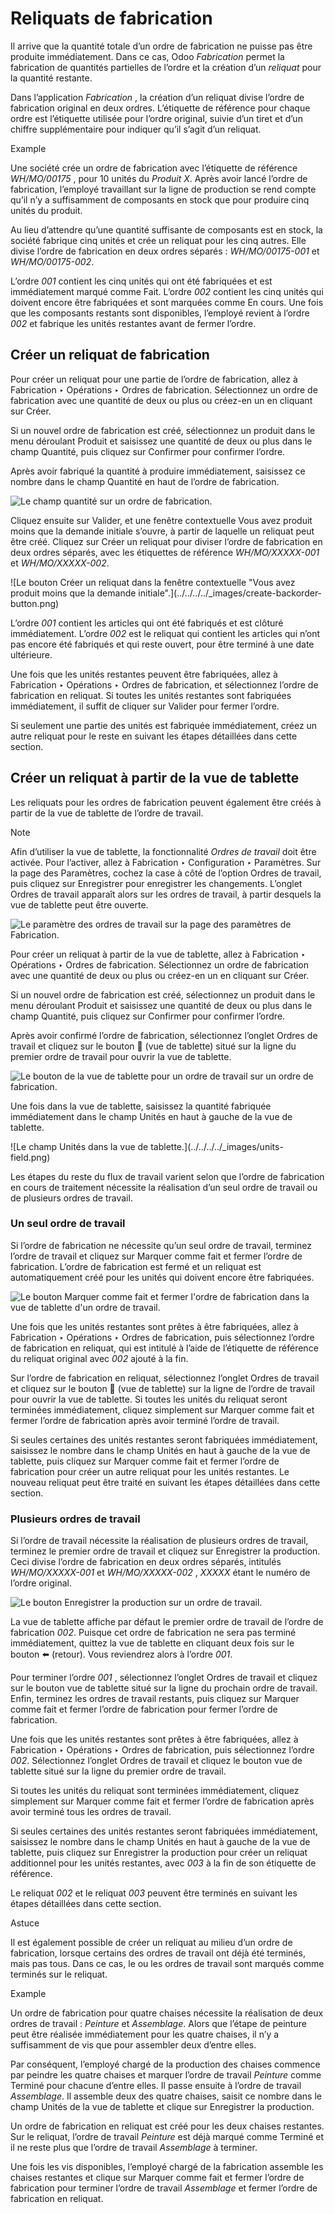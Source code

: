 # Reliquats de fabrication

Il arrive que la quantité totale d’un ordre de fabrication ne puisse pas être
produite immédiatement. Dans ce cas, Odoo _Fabrication_ permet la fabrication
de quantités partielles de l’ordre et la création d’un _reliquat_ pour la
quantité restante.

Dans l’application _Fabrication_ , la création d’un reliquat divise l’ordre de
fabrication original en deux ordres. L’étiquette de référence pour chaque
ordre est l’étiquette utilisée pour l’ordre original, suivie d’un tiret et
d’un chiffre supplémentaire pour indiquer qu’il s’agit d’un reliquat.

Example

Une société crée un ordre de fabrication avec l’étiquette de référence
_WH/MO/00175_ , pour 10 unités du _Produit X_. Après avoir lancé l’ordre de
fabrication, l’employé travaillant sur la ligne de production se rend compte
qu’il n’y a suffisamment de composants en stock que pour produire cinq unités
du produit.

Au lieu d’attendre qu’une quantité suffisante de composants est en stock, la
société fabrique cinq unités et crée un reliquat pour les cinq autres. Elle
divise l’ordre de fabrication en deux ordres séparés : _WH/MO/00175-001_ et
_WH/MO/00175-002_.

L’ordre _001_ contient les cinq unités qui ont été fabriquées et est
immédiatement marqué comme Fait. L’ordre _002_ contient les cinq unités qui
doivent encore être fabriquées et sont marquées comme En cours. Une fois que
les composants restants sont disponibles, l’employé revient à l’ordre _002_ et
fabrique les unités restantes avant de fermer l’ordre.

## Créer un reliquat de fabrication

Pour créer un reliquat pour une partie de l’ordre de fabrication, allez à
Fabrication ‣ Opérations ‣ Ordres de fabrication. Sélectionnez un ordre de
fabrication avec une quantité de deux ou plus ou créez-en un en cliquant sur
Créer.

Si un nouvel ordre de fabrication est créé, sélectionnez un produit dans le
menu déroulant Produit et saisissez une quantité de deux ou plus dans le champ
Quantité, puis cliquez sur Confirmer pour confirmer l’ordre.

Après avoir fabriqué la quantité à produire immédiatement, saisissez ce nombre
dans le champ Quantité en haut de l’ordre de fabrication.

![Le champ quantité sur un ordre de
fabrication.](../../../../_images/quantity-field.png)

Cliquez ensuite sur Valider, et une fenêtre contextuelle Vous avez produit
moins que la demande initiale s’ouvre, à partir de laquelle un reliquat peut
être créé. Cliquez sur Créer un reliquat pour diviser l’ordre de fabrication
en deux ordres séparés, avec les étiquettes de référence _WH/MO/XXXXX-001_ et
_WH/MO/XXXXX-002_.

![Le bouton Créer un reliquat dans la fenêtre contextuelle "Vous avez produit
moins que la demande initiale".](../../../../_images/create-backorder-
button.png)

L’ordre _001_ contient les articles qui ont été fabriqués et est clôturé
immédiatement. L’ordre _002_ est le reliquat qui contient les articles qui
n’ont pas encore été fabriqués et qui reste ouvert, pour être terminé à une
date ultérieure.

Une fois que les unités restantes peuvent être fabriquées, allez à Fabrication
‣ Opérations ‣ Ordres de fabrication, et sélectionnez l’ordre de fabrication
en reliquat. Si toutes les unités restantes sont fabriquées immédiatement, il
suffit de cliquer sur Valider pour fermer l’ordre.

Si seulement une partie des unités est fabriquée immédiatement, créez un autre
reliquat pour le reste en suivant les étapes détaillées dans cette section.

## Créer un reliquat à partir de la vue de tablette

Les reliquats pour les ordres de fabrication peuvent également être créés à
partir de la vue de tablette de l’ordre de travail.

Note

Afin d’utiliser la vue de tablette, la fonctionnalité _Ordres de travail_ doit
être activée. Pour l’activer, allez à Fabrication ‣ Configuration ‣
Paramètres. Sur la page des Paramètres, cochez la case à côté de l’option
Ordres de travail, puis cliquez sur Enregistrer pour enregistrer les
changements. L’onglet Ordres de travail apparaît alors sur les ordres de
travail, à partir desquels la vue de tablette peut être ouverte.

![Le paramètre des ordres de travail sur la page des paramètres de
Fabrication.](../../../../_images/work-orders-setting.png)

Pour créer un reliquat à partir de la vue de tablette, allez à Fabrication ‣
Opérations ‣ Ordres de fabrication. Sélectionnez un ordre de fabrication avec
une quantité de deux ou plus ou créez-en un en cliquant sur Créer.

Si un nouvel ordre de fabrication est créé, sélectionnez un produit dans le
menu déroulant Produit et saisissez une quantité de deux ou plus dans le champ
Quantité, puis cliquez sur Confirmer pour confirmer l’ordre.

Après avoir confirmé l’ordre de fabrication, sélectionnez l’onglet Ordres de
travail et cliquez sur le bouton 📱 (vue de tablette) situé sur la ligne du
premier ordre de travail pour ouvrir la vue de tablette.

![Le bouton de la vue de tablette pour un ordre de travail sur un ordre de
fabrication.](../../../../_images/tablet-view-button.png)

Une fois dans la vue de tablette, saisissez la quantité fabriquée
immédiatement dans le champ Unités en haut à gauche de la vue de tablette.

![Le champ Unités dans la vue de tablette.](../../../../_images/units-
field.png)

Les étapes du reste du flux de travail varient selon que l’ordre de
fabrication en cours de traitement nécessite la réalisation d’un seul ordre de
travail ou de plusieurs ordres de travail.

### Un seul ordre de travail

Si l’ordre de fabrication ne nécessite qu’un seul ordre de travail, terminez
l’ordre de travail et cliquez sur Marquer comme fait et fermer l’ordre de
fabrication. L’ordre de fabrication est fermé et un reliquat est
automatiquement créé pour les unités qui doivent encore être fabriquées.

![Le bouton Marquer comme fait et fermer l'ordre de fabrication dans la vue de
tablette d'un ordre de travail.](../../../../_images/madacmo-button.png)

Une fois que les unités restantes sont prêtes à être fabriquées, allez à
Fabrication ‣ Opérations ‣ Ordres de fabrication, puis sélectionnez l’ordre de
fabrication en reliquat, qui est intitulé à l’aide de l’étiquette de référence
du reliquat original avec _002_ ajouté à la fin.

Sur l’ordre de fabrication en reliquat, sélectionnez l’onglet Ordres de
travail et cliquez sur le bouton 📱 (vue de tablette) sur la ligne de l’ordre
de travail pour ouvrir la vue de tablette. Si toutes les unités du reliquat
seront terminées immédiatement, cliquez simplement sur Marquer comme fait et
fermer l’ordre de fabrication après avoir terminé l’ordre de travail.

Si seules certaines des unités restantes seront fabriquées immédiatement,
saisissez le nombre dans le champ Unités en haut à gauche de la vue de
tablette, puis cliquez sur Marquer comme fait et fermer l’ordre de fabrication
pour créer un autre reliquat pour les unités restantes. Le nouveau reliquat
peut être traité en suivant les étapes détaillées dans cette section.

### Plusieurs ordres de travail

Si l’ordre de travail nécessite la réalisation de plusieurs ordres de travail,
terminez le premier ordre de travail et cliquez sur Enregistrer la production.
Ceci divise l’ordre de fabrication en deux ordres séparés, intitulés
_WH/MO/XXXXX-001_ et _WH/MO/XXXXX-002_ , _XXXXX_ étant le numéro de l’ordre
original.

![Le bouton Enregistrer la production sur un ordre de
travail.](../../../../_images/record-production-button.png)

La vue de tablette affiche par défaut le premier ordre de travail de l’ordre
de fabrication _002_. Puisque cet ordre de fabrication ne sera pas terminé
immédiatement, quittez la vue de tablette en cliquant deux fois sur le bouton
⬅️ (retour). Vous reviendrez alors à l’ordre _001_.

Pour terminer l’ordre _001_ , sélectionnez l’onglet Ordres de travail et
cliquez sur le bouton vue de tablette situé sur la ligne du prochain ordre de
travail. Enfin, terminez les ordres de travail restants, puis cliquez sur
Marquer comme fait et fermer l’ordre de fabrication pour fermer l’ordre de
fabrication.

Une fois que les unités restantes sont prêtes à être fabriquées, allez à
Fabrication ‣ Opérations ‣ Ordres de fabrication, puis sélectionnez l’ordre
_002_. Sélectionnez l’onglet Ordres de travail et cliquez le bouton vue de
tablette situé sur la ligne du premier ordre de travail.

Si toutes les unités du reliquat sont terminées immédiatement, cliquez
simplement sur Marquer comme fait et fermer l’ordre de fabrication après avoir
terminé tous les ordres de travail.

Si seules certaines des unités restantes seront fabriquées immédiatement,
saisissez le nombre dans le champ Unités en haut à gauche de la vue de
tablette, puis cliquez sur Enregistrer la production pour créer un reliquat
additionnel pour les unités restantes, avec _003_ à la fin de son étiquette de
référence.

Le reliquat _002_ et le reliquat _003_ peuvent être terminés en suivant les
étapes détaillées dans cette section.

Astuce

Il est également possible de créer un reliquat au milieu d’un ordre de
fabrication, lorsque certains des ordres de travail ont déjà été terminés,
mais pas tous. Dans ce cas, le ou les ordres de travail sont marqués comme
terminés sur le reliquat.

Example

Un ordre de fabrication pour quatre chaises nécessite la réalisation de deux
ordres de travail : _Peinture_ et _Assemblage_. Alors que l’étape de peinture
peut être réalisée immédiatement pour les quatre chaises, il n’y a
suffisamment de vis que pour assembler deux d’entre elles.

Par conséquent, l’employé chargé de la production des chaises commence par
peindre les quatre chaises et marquer l’ordre de travail _Peinture_ comme
Terminé pour chacune d’entre elles. Il passe ensuite à l’ordre de travail
_Assemblage_. Il assemble deux des quatre chaises, saisit ce nombre dans le
champ Unités de la vue de tablette et clique sur Enregistrer la production.

Un ordre de fabrication en reliquat est créé pour les deux chaises restantes.
Sur le reliquat, l’ordre de travail _Peinture_ est déjà marqué comme Terminé
et il ne reste plus que l’ordre de travail _Assemblage_ à terminer.

Une fois les vis disponibles, l’employé chargé de la fabrication assemble les
chaises restantes et clique sur Marquer comme fait et fermer l’ordre de
fabrication pour terminer l’ordre de travail _Assemblage_ et fermer l’ordre de
fabrication en reliquat.

